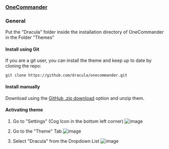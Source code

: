 ### [OneCommander](https://www.onecommander.com/)

### General

Put the "Dracula" folder inside the installation directory of OneCommander in the Folder "Themes"

#### Install using Git

If you are a git user, you can install the theme and keep up to date by cloning the repo:

    git clone https://github.com/dracula/onecommander.git

#### Install manually

Download using the [GitHub .zip download](https://github.com/dracula/onecommander/archive/master.zip) option and unzip them.

#### Activating theme

1. Go to "Settings" (Cog Icon in the bottom left corner)
![image](https://user-images.githubusercontent.com/20743379/235472322-9ba96aeb-0fb7-41c1-bf8d-84689a7f8e4d.png)

2. Go to the "Theme" Tab
![image](https://user-images.githubusercontent.com/20743379/235472443-1c363dfb-0d3d-402a-a039-59c75819792d.png)

3. Select "Dracula" from the Dropdown List
![image](https://user-images.githubusercontent.com/20743379/235472568-12de262b-2f48-47c4-98d1-6e8a3ab73451.png)
